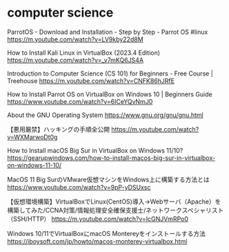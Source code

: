 # computer science 
ParrotOS - Download and Installation - Step by Step - Parrot OS #linux
https://m.youtube.com/watch?v=LV9kby22d8M

How to Install Kali Linux in VirtualBox (2023.4 Edition)
https://m.youtube.com/watch?v=_v7mKQ6JS4A

Introduction to Computer Science (CS 101) for Beginners - Free Course | Treehouse
https://m.youtube.com/watch?v=CNFK86hJRfE

How to Install Parrot OS on VirtualBox on Windows 10 | Beginners Guide
https://www.youtube.com/watch?v=6ICeYQvNmJ0

About the GNU Operating System
https://www.gnu.org/gnu/gnu.html

【悪用厳禁】ハッキングの手順全公開
https://m.youtube.com/watch?v=WXMarwoDt0g

How to Install macOS Big Sur in VirtualBox on Windows 11/10?
https://gearupwindows.com/how-to-install-macos-big-sur-in-virtualbox-on-windows-11-10/

MacOS 11 Big SurのVMware仮想マシンをWindows上に構築する方法とは
https://www.youtube.com/watch?v=9pP-yDSUxsc

【仮想環境構築】VirtualBoxでLinux(CentOS)導入→Webサーバ（Apache）を構築してみた/CCNA対策/情報処理安全確保支援士/ネットワークスペシャリスト（SSH/HTTP）
https://m.youtube.com/watch?v=IcGNJVmRPo0

Windows 10/11でVirtualBoxにmacOS Montereyをインストールする方法
https://iboysoft.com/jp/howto/macos-monterey-virtualbox.html


